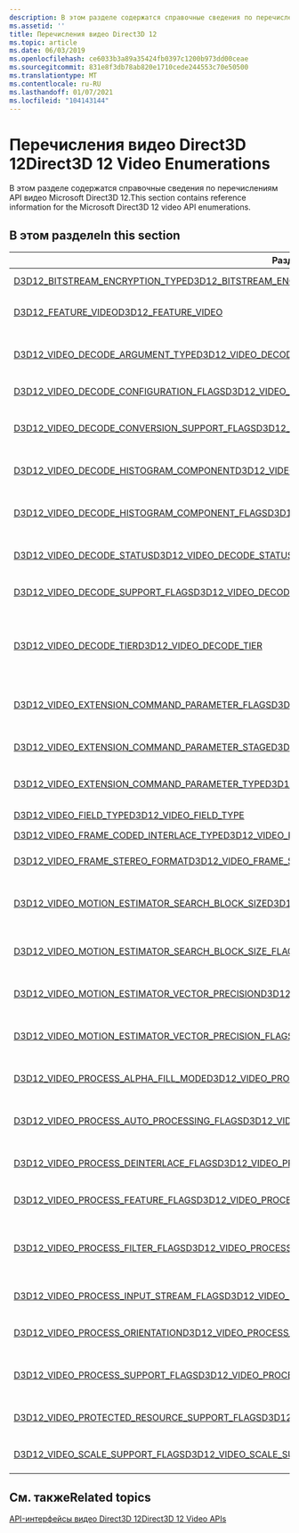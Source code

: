 ```yaml
---
description: В этом разделе содержатся справочные сведения по перечислениям API видео Microsoft Direct3D 12.
ms.assetid: ''
title: Перечисления видео Direct3D 12
ms.topic: article
ms.date: 06/03/2019
ms.openlocfilehash: ce6033b3a89a35424fb0397c1200b973dd00ceae
ms.sourcegitcommit: 831e8f3db78ab820e1710cede244553c70e50500
ms.translationtype: MT
ms.contentlocale: ru-RU
ms.lasthandoff: 01/07/2021
ms.locfileid: "104143144"
---
```

# <a name="direct3d-12-video-enumerations"></a><span data-ttu-id="87805-103">Перечисления видео Direct3D 12</span><span class="sxs-lookup"><span data-stu-id="87805-103">Direct3D 12 Video Enumerations</span></span>

<span data-ttu-id="87805-104">В этом разделе содержатся справочные сведения по перечислениям API видео Microsoft Direct3D 12.</span><span class="sxs-lookup"><span data-stu-id="87805-104">This section contains reference information for the Microsoft Direct3D 12 video API enumerations.</span></span>

## <a name="in-this-section"></a><span data-ttu-id="87805-105">В этом разделе</span><span class="sxs-lookup"><span data-stu-id="87805-105">In this section</span></span>

| <span data-ttu-id="87805-106">Раздел</span><span class="sxs-lookup"><span data-stu-id="87805-106">Topic</span></span>                                                                                | <span data-ttu-id="87805-107">Описание</span><span class="sxs-lookup"><span data-stu-id="87805-107">Description</span></span>                                                                                              |
|---------------------------------------------------------------------------------------|----------------------------------------------------------------------------------------------------------|
| [<span data-ttu-id="87805-108">D3D12_BITSTREAM_ENCRYPTION_TYPE</span><span class="sxs-lookup"><span data-stu-id="87805-108">D3D12_BITSTREAM_ENCRYPTION_TYPE</span></span>](/windows/desktop/api/d3d12video/ne-d3d12video-d3d12_bitstream_encryption_type)  | <span data-ttu-id="87805-109">Указывает тип шифрования битовый поток.</span><span class="sxs-lookup"><span data-stu-id="87805-109">Specifies a bitstream encryption type.</span></span>|
| [<span data-ttu-id="87805-110">D3D12_FEATURE_VIDEO</span><span class="sxs-lookup"><span data-stu-id="87805-110">D3D12_FEATURE_VIDEO</span></span>](/windows/desktop/api/d3d12video/ne-d3d12video-d3d12_feature_video)  | <span data-ttu-id="87805-111">Указывает функцию видео или набор функций Direct3D 12 для запроса.</span><span class="sxs-lookup"><span data-stu-id="87805-111">Specifies a Direct3D 12 video feature or feature set to query about.</span></span>|
| [<span data-ttu-id="87805-112">D3D12_VIDEO_DECODE_ARGUMENT_TYPE</span><span class="sxs-lookup"><span data-stu-id="87805-112">D3D12_VIDEO_DECODE_ARGUMENT_TYPE</span></span>](/windows/desktop/api/d3d12video/ne-d3d12video-d3d12_video_decode_argument_type)  | <span data-ttu-id="87805-113">Указывает тип аргумента D3D12_VIDEO_DECODE_FRAME_ARGUMENT</span><span class="sxs-lookup"><span data-stu-id="87805-113">Specifies the argument type of a D3D12_VIDEO_DECODE_FRAME_ARGUMENT</span></span>|
| [<span data-ttu-id="87805-114">D3D12_VIDEO_DECODE_CONFIGURATION_FLAGS</span><span class="sxs-lookup"><span data-stu-id="87805-114">D3D12_VIDEO_DECODE_CONFIGURATION_FLAGS</span></span>](/windows/desktop/api/d3d12video/ne-d3d12video-d3d12_video_decode_configuration_flags)  | <span data-ttu-id="87805-115">Задает конфигурацию для декодирования видео.</span><span class="sxs-lookup"><span data-stu-id="87805-115">Specifies the configuration for video decoding.</span></span>|
| [<span data-ttu-id="87805-116">D3D12_VIDEO_DECODE_CONVERSION_SUPPORT_FLAGS</span><span class="sxs-lookup"><span data-stu-id="87805-116">D3D12_VIDEO_DECODE_CONVERSION_SUPPORT_FLAGS</span></span>](/windows/desktop/api/d3d12video/ne-d3d12video-d3d12_video_decode_conversion_support_flags)  | <span data-ttu-id="87805-117">Указывает, поддерживается ли операция преобразования видеокодирования.</span><span class="sxs-lookup"><span data-stu-id="87805-117">Specifies whether a video decode conversion operation is supported.</span></span>|
| [<span data-ttu-id="87805-118">D3D12_VIDEO_DECODE_HISTOGRAM_COMPONENT</span><span class="sxs-lookup"><span data-stu-id="87805-118">D3D12_VIDEO_DECODE_HISTOGRAM_COMPONENT</span></span>](/windows/desktop/api/d3d12video/ne-d3d12video-d3d12_video_decode_histogram_component)  | <span data-ttu-id="87805-119">Указывает индексы для массивов данных гистограммы по компонентам.</span><span class="sxs-lookup"><span data-stu-id="87805-119">Specifies indices for arrays of per component histogram information.</span></span>|
| [<span data-ttu-id="87805-120">D3D12_VIDEO_DECODE_HISTOGRAM_COMPONENT_FLAGS</span><span class="sxs-lookup"><span data-stu-id="87805-120">D3D12_VIDEO_DECODE_HISTOGRAM_COMPONENT_FLAGS</span></span>](/windows/desktop/api/d3d12video/ne-d3d12video-d3d12_video_decode_histogram_component_flags)  | <span data-ttu-id="87805-121">Флаги для указания подмножества компонентов, используемых с гистограммой для декодирования видео.</span><span class="sxs-lookup"><span data-stu-id="87805-121">Flags for indicating a subset of components used with video decode histogram.</span></span>|
| [<span data-ttu-id="87805-122">D3D12_VIDEO_DECODE_STATUS</span><span class="sxs-lookup"><span data-stu-id="87805-122">D3D12_VIDEO_DECODE_STATUS</span></span>](/windows/desktop/api/d3d12video/ne-d3d12video-d3d12_video_decode_status)  | <span data-ttu-id="87805-123">Указывает состояние операции декодирования видео.</span><span class="sxs-lookup"><span data-stu-id="87805-123">Specifes the status of a video decode operation.</span></span>|
| [<span data-ttu-id="87805-124">D3D12_VIDEO_DECODE_SUPPORT_FLAGS</span><span class="sxs-lookup"><span data-stu-id="87805-124">D3D12_VIDEO_DECODE_SUPPORT_FLAGS</span></span>](/windows/desktop/api/d3d12video/ne-d3d12video-d3d12_video_decode_support_flags)  | <span data-ttu-id="87805-125">Указывает, поддерживается ли операция декодирования видео.</span><span class="sxs-lookup"><span data-stu-id="87805-125">Specifies whether a video decoding operation is supported.</span></span>|
| [<span data-ttu-id="87805-126">D3D12_VIDEO_DECODE_TIER</span><span class="sxs-lookup"><span data-stu-id="87805-126">D3D12_VIDEO_DECODE_TIER</span></span>](/windows/desktop/api/d3d12video/ne-d3d12video-d3d12_video_decode_tier)  | <span data-ttu-id="87805-127">Задает уровень декодирования аппаратного видеодекодера, который определяет требуемый формат определяемых приложением текстур и буферов.</span><span class="sxs-lookup"><span data-stu-id="87805-127">Specifies the decoding tier of a hardware video decoder, which determines the required format of application-defined textures and buffers.</span></span>|
| [<span data-ttu-id="87805-128">D3D12_VIDEO_EXTENSION_COMMAND_PARAMETER_FLAGS</span><span class="sxs-lookup"><span data-stu-id="87805-128">D3D12_VIDEO_EXTENSION_COMMAND_PARAMETER_FLAGS</span></span>](/windows/desktop/api/d3d12video/ne-d3d12video-d3d12_video_extension_command_parameter_flags)  | <span data-ttu-id="87805-129">Указывает использование параметра команды связанного расширения видео.</span><span class="sxs-lookup"><span data-stu-id="87805-129">Specifies the usage of the associated video extension command parameter.</span></span>|
| [<span data-ttu-id="87805-130">D3D12_VIDEO_EXTENSION_COMMAND_PARAMETER_STAGE</span><span class="sxs-lookup"><span data-stu-id="87805-130">D3D12_VIDEO_EXTENSION_COMMAND_PARAMETER_STAGE</span></span>](/windows/desktop/api/d3d12video/ne-d3d12video-d3d12_video_extension_command_parameter_stage)  | <span data-ttu-id="87805-131">Указывает этапы параметров для команд расширения видео.</span><span class="sxs-lookup"><span data-stu-id="87805-131">Specifies the parameter stages for video extension commands.</span></span>|
| [<span data-ttu-id="87805-132">D3D12_VIDEO_EXTENSION_COMMAND_PARAMETER_TYPE</span><span class="sxs-lookup"><span data-stu-id="87805-132">D3D12_VIDEO_EXTENSION_COMMAND_PARAMETER_TYPE</span></span>](/windows/desktop/api/d3d12video/ne-d3d12video-d3d12_video_extension_command_parameter_type)  | <span data-ttu-id="87805-133">Указывает типы параметров для команд расширения видео.</span><span class="sxs-lookup"><span data-stu-id="87805-133">Specifies the types of parameters for video extension commands.</span></span>|
| [<span data-ttu-id="87805-134">D3D12_VIDEO_FIELD_TYPE</span><span class="sxs-lookup"><span data-stu-id="87805-134">D3D12_VIDEO_FIELD_TYPE</span></span>](/windows/desktop/api/d3d12video/ne-d3d12video-d3d12_video_field_type)  | <span data-ttu-id="87805-135">Указывает, как происходит чередование кадров видео.</span><span class="sxs-lookup"><span data-stu-id="87805-135">Specifies how a video frame is interlaced.</span></span>|
| [<span data-ttu-id="87805-136">D3D12_VIDEO_FRAME_CODED_INTERLACE_TYPE</span><span class="sxs-lookup"><span data-stu-id="87805-136">D3D12_VIDEO_FRAME_CODED_INTERLACE_TYPE</span></span>](/windows/desktop/api/d3d12video/ne-d3d12video-d3d12_video_frame_coded_interlace_type)  | |
| [<span data-ttu-id="87805-137">D3D12_VIDEO_FRAME_STEREO_FORMAT</span><span class="sxs-lookup"><span data-stu-id="87805-137">D3D12_VIDEO_FRAME_STEREO_FORMAT</span></span>](/windows/desktop/api/d3d12video/ne-d3d12video-d3d12_video_frame_stereo_format)  | <span data-ttu-id="87805-138">Определяет макет в памяти видеокадра стерео 3D.</span><span class="sxs-lookup"><span data-stu-id="87805-138">Defines the layout in memory of a stereo 3D video frame.</span></span>|
| [<span data-ttu-id="87805-139">D3D12_VIDEO_MOTION_ESTIMATOR_SEARCH_BLOCK_SIZE</span><span class="sxs-lookup"><span data-stu-id="87805-139">D3D12_VIDEO_MOTION_ESTIMATOR_SEARCH_BLOCK_SIZE</span></span>](/windows/desktop/api/d3d12video/ne-d3d12video-d3d12_video_motion_estimator_search_block_size)  | <span data-ttu-id="87805-140">Определяет поддерживаемые размеры блоков поиска для оценки движения видео.</span><span class="sxs-lookup"><span data-stu-id="87805-140">Defines supported search block sizes for video motion estimation.</span></span>|
| [<span data-ttu-id="87805-141">D3D12_VIDEO_MOTION_ESTIMATOR_SEARCH_BLOCK_SIZE_FLAGS</span><span class="sxs-lookup"><span data-stu-id="87805-141">D3D12_VIDEO_MOTION_ESTIMATOR_SEARCH_BLOCK_SIZE_FLAGS</span></span>](/windows/desktop/api/d3d12video/ne-d3d12video-d3d12_video_motion_estimator_search_block_size_flags)  | <span data-ttu-id="87805-142">Указывает размеры блоков поиска для оценки движения, которые может поддерживать кодировщик видео.</span><span class="sxs-lookup"><span data-stu-id="87805-142">Specifies the motion estimation search block sizes that a video encoder can support.</span></span>|
| [<span data-ttu-id="87805-143">D3D12_VIDEO_MOTION_ESTIMATOR_VECTOR_PRECISION</span><span class="sxs-lookup"><span data-stu-id="87805-143">D3D12_VIDEO_MOTION_ESTIMATOR_VECTOR_PRECISION</span></span>](/windows/desktop/api/d3d12video/ne-d3d12video-d3d12_video_motion_estimator_vector_precision)  | <span data-ttu-id="87805-144">Определяет значения точности вектора для оценки движения видео.</span><span class="sxs-lookup"><span data-stu-id="87805-144">Defines vector precision values for video motion estimation.</span></span>|
| [<span data-ttu-id="87805-145">D3D12_VIDEO_MOTION_ESTIMATOR_VECTOR_PRECISION_FLAGS</span><span class="sxs-lookup"><span data-stu-id="87805-145">D3D12_VIDEO_MOTION_ESTIMATOR_VECTOR_PRECISION_FLAGS</span></span>](/windows/desktop/api/d3d12video/ne-d3d12video-d3d12_video_motion_estimator_vector_precision_flags)  | <span data-ttu-id="87805-146">Задает точность вектора оценки движения, поддерживаемую кодировщиком видео.</span><span class="sxs-lookup"><span data-stu-id="87805-146">Specifies the motion estimation vector precision that a video encoder supports.</span></span>|
| [<span data-ttu-id="87805-147">D3D12_VIDEO_PROCESS_ALPHA_FILL_MODE</span><span class="sxs-lookup"><span data-stu-id="87805-147">D3D12_VIDEO_PROCESS_ALPHA_FILL_MODE</span></span>](/windows/desktop/api/d3d12video/ne-d3d12video-d3d12_video_process_alpha_fill_mode)  | <span data-ttu-id="87805-148">Задает режим заливки альфа-канала для обработки видео.</span><span class="sxs-lookup"><span data-stu-id="87805-148">Specifies the alpha fill mode for video processing.</span></span>|
| [<span data-ttu-id="87805-149">D3D12_VIDEO_PROCESS_AUTO_PROCESSING_FLAGS</span><span class="sxs-lookup"><span data-stu-id="87805-149">D3D12_VIDEO_PROCESS_AUTO_PROCESSING_FLAGS</span></span>](/windows/desktop/api/d3d12video/ne-d3d12video-d3d12_video_process_auto_processing_flags)  | <span data-ttu-id="87805-150">Указывает функции автоматической обработки, которые может поддерживать процессор видео.</span><span class="sxs-lookup"><span data-stu-id="87805-150">Specifies the automatic processing features that a video processor can support.</span></span>|
| [<span data-ttu-id="87805-151">D3D12_VIDEO_PROCESS_DEINTERLACE_FLAGS</span><span class="sxs-lookup"><span data-stu-id="87805-151">D3D12_VIDEO_PROCESS_DEINTERLACE_FLAGS</span></span>](/windows/desktop/api/d3d12video/ne-d3d12video-d3d12_video_process_deinterlace_flags)  | <span data-ttu-id="87805-152">Указывает возможности процессорного видео с чередованием.</span><span class="sxs-lookup"><span data-stu-id="87805-152">Specifies the deinterlacing video processor capabilities.</span></span>|
| [<span data-ttu-id="87805-153">D3D12_VIDEO_PROCESS_FEATURE_FLAGS</span><span class="sxs-lookup"><span data-stu-id="87805-153">D3D12_VIDEO_PROCESS_FEATURE_FLAGS</span></span>](/windows/desktop/api/d3d12video/ne-d3d12video-d3d12_video_process_feature_flags)  | <span data-ttu-id="87805-154">Указывает функции, которые может поддерживать процессор видео.</span><span class="sxs-lookup"><span data-stu-id="87805-154">Specifies the features that a video processor can support.</span></span>|
| [<span data-ttu-id="87805-155">D3D12_VIDEO_PROCESS_FILTER_FLAGS</span><span class="sxs-lookup"><span data-stu-id="87805-155">D3D12_VIDEO_PROCESS_FILTER_FLAGS</span></span>](/windows/desktop/api/d3d12video/ne-d3d12video-d3d12_video_process_filter_flags)  | <span data-ttu-id="87805-156">Задает поддержку фильтров изображений, определенных перечислением D3D12_VIDEO_PROCESS_FILTER.</span><span class="sxs-lookup"><span data-stu-id="87805-156">Specifies support for the image filters defined by the D3D12_VIDEO_PROCESS_FILTER enumeration.</span></span>|
| [<span data-ttu-id="87805-157">D3D12_VIDEO_PROCESS_INPUT_STREAM_FLAGS</span><span class="sxs-lookup"><span data-stu-id="87805-157">D3D12_VIDEO_PROCESS_INPUT_STREAM_FLAGS</span></span>](/windows/desktop/api/d3d12video/ne-d3d12video-d3d12_video_process_input_stream_flags)  | <span data-ttu-id="87805-158">Задает флаги для входных потоков обработки видео.</span><span class="sxs-lookup"><span data-stu-id="87805-158">Specifies flags for video processing input streams.</span></span>|
| [<span data-ttu-id="87805-159">D3D12_VIDEO_PROCESS_ORIENTATION</span><span class="sxs-lookup"><span data-stu-id="87805-159">D3D12_VIDEO_PROCESS_ORIENTATION</span></span>](/windows/desktop/api/d3d12video/ne-d3d12video-d3d12_video_process_orientation)  | <span data-ttu-id="87805-160">Указывает операцию ориентации, выполняемую обработчиком видео.</span><span class="sxs-lookup"><span data-stu-id="87805-160">Specifies an orientation operation to be performed by a video processor.</span></span>|
| [<span data-ttu-id="87805-161">D3D12_VIDEO_PROCESS_SUPPORT_FLAGS</span><span class="sxs-lookup"><span data-stu-id="87805-161">D3D12_VIDEO_PROCESS_SUPPORT_FLAGS</span></span>](/windows/desktop/api/d3d12video/ne-d3d12video-d3d12_video_process_support_flags)  | <span data-ttu-id="87805-162">Указывает, поддерживается ли формат видео и операция преобразования колорспаце.</span><span class="sxs-lookup"><span data-stu-id="87805-162">Specifies whether a video format and colorspace conversion operation is supported.</span></span>|
| [<span data-ttu-id="87805-163">D3D12_VIDEO_PROTECTED_RESOURCE_SUPPORT_FLAGS</span><span class="sxs-lookup"><span data-stu-id="87805-163">D3D12_VIDEO_PROTECTED_RESOURCE_SUPPORT_FLAGS</span></span>](/windows/desktop/api/d3d12video/ne-d3d12video-d3d12_video_protected_resource_support_flags)  | <span data-ttu-id="87805-164">Указывает поддержку защищенных ресурсов в операциях с видео.</span><span class="sxs-lookup"><span data-stu-id="87805-164">Specifies support for protected resources in video operations.</span></span>|
| [<span data-ttu-id="87805-165">D3D12_VIDEO_SCALE_SUPPORT_FLAGS</span><span class="sxs-lookup"><span data-stu-id="87805-165">D3D12_VIDEO_SCALE_SUPPORT_FLAGS</span></span>](/windows/desktop/api/d3d12video/ne-d3d12video-d3d12_video_scale_support_flags)  | <span data-ttu-id="87805-166">Указывает возможности масштабирования видео.</span><span class="sxs-lookup"><span data-stu-id="87805-166">Specifies the scaling capabilities of the video scaler.</span></span>|


## <a name="related-topics"></a><span data-ttu-id="87805-167">См. также</span><span class="sxs-lookup"><span data-stu-id="87805-167">Related topics</span></span>

<dl> <dt>

[<span data-ttu-id="87805-168">API-интерфейсы видео Direct3D 12</span><span class="sxs-lookup"><span data-stu-id="87805-168">Direct3D 12 Video APIs</span></span>](direct3d-12-video-apis.md)
</dt> </dl>

 

 



